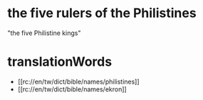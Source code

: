 # the five rulers of the Philistines

"the five Philistine kings"

# translationWords

* [[rc://en/tw/dict/bible/names/philistines]]
* [[rc://en/tw/dict/bible/names/ekron]]